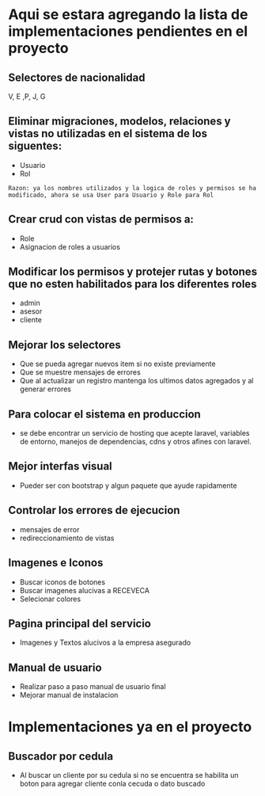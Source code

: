 # Aqui se estara agregando la lista de implementaciones pendientes en el proyecto


## Selectores de nacionalidad

V, E ,P, J, G


## Eliminar migraciones, modelos, relaciones y vistas no utilizadas en el sistema de los siguentes:

- Usuario
- Rol

`Razon: ya los nombres utilizados y la logica de roles y permisos se ha modificado, ahora se usa User para Usuario y Role para Rol`

## Crear crud con vistas de permisos a:

- Role
- Asignacion de roles a usuarios

## Modificar los permisos y protejer rutas y botones que no esten habilitados para los diferentes roles

- admin
- asesor
- cliente

## Mejorar los selectores

- Que se pueda agregar nuevos item si no existe previamente
- Que se muestre mensajes de errores
- Que al actualizar un registro mantenga los ultimos datos agregados y al generar errores


## Para colocar el sistema en produccion

- se debe encontrar un servicio de hosting que acepte laravel, variables de entorno, manejos de dependencias, cdns y otros afines con laravel.

## Mejor interfas visual

- Pueder ser con bootstrap y algun paquete que ayude rapidamente

## Controlar los errores de ejecucion

- mensajes de error
- redireccionamiento de vistas


## Imagenes e Iconos

- Buscar iconos de botones
- Buscar imagenes alucivas a RECEVECA
- Selecionar colores

## Pagina principal del servicio

- Imagenes y Textos alucivos a la empresa asegurado

## Manual de usuario

- Realizar paso a paso manual de usuario final
- Mejorar manual de instalacion



# Implementaciones ya en el proyecto

## Buscador por cedula 

- Al buscar un cliente por su cedula si no se encuentra se habilita un boton para agregar cliente conla cecuda o dato buscado



